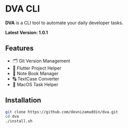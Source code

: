 # DVA CLI

**DVA** is a CLI tool to automate your daily developer tasks.

**Latest Version: 1.0.1**

## Features
- 🗂️ Git Version Management
- 💙 Flutter Project Helper
- 📝 Note Book Manager
- 🔠 TextCase Converter
- 🍎 MacOS Task Helper

## Installation

```bash
git clone https://github.com/devnizamuddin/dva.git
cd dva
./install.sh
```